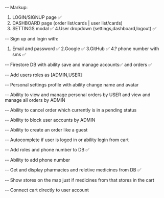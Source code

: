 -- Markup:

1. LOGIN/SIGNUP page ✅
2. DASHBOARD page (order list/cards | user list/cards)
3. SETTINGS modal ✅
   4.User dropdown (settings,dashboard,logout) ✅

-- Sign up and login with:

1. Email and password ✅
   2.Google ✅
   3.GitHub ✅
   4.? phone number with sms ✅

-- Firestore DB with ability save and manage accounts✅ and orders ✅

-- Add users roles as [ADMIN,USER]

-- Personal settings profile with ability change name and avatar

-- Ability to view and manage personal orders by USER and view and manage all orders by ADMIN

-- Ability to cancel order which currently is in a pending status

-- Ability to block user accounts by ADMIN

-- Ability to create an order like a guest

-- Autocomplete if user is loged in or ability login from cart

-- Add roles and phone number to DB ✅

-- Ability to add phone number

-- Get and display pharmacies and reletive medicines from DB ✅

-- Show stores on the map just if medicines from that stores in the cart

-- Connect cart directly to user account
